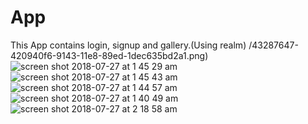 # App
This App contains login, signup and gallery.(Using realm)
/43287647-420940f6-9143-11e8-89ed-1dec635bd2a1.png)
![screen shot 2018-07-27 at 1 45 29 am](https://user-images.githubusercontent.com/16849127/43287661-4926ece4-9143-11e8-93a6-e191de412441.png)
![screen shot 2018-07-27 at 1 45 43 am](https://user-images.githubusercontent.com/16849127/43287664-4d041b8e-9143-11e8-9c87-dd01aa1e1e64.png)
![screen shot 2018-07-27 at 1 44 57 am](https://user-images.githubusercontent.com/16849127/43287667-4f6d5dfe-9143-11e8-9f94-c7bbe76986e3.png)
![screen shot 2018-07-27 at 1 40 49 am](https://user-images.githubusercontent.com/16849127/43287673-53ca844e-9143-11e8-9e82-b18a8be40354.png)
![screen shot 2018-07-27 at 2 18 58 am](https://user-images.githubusercontent.com/16849127/43287723-7a27b1c0-9143-11e8-8769-ceb7f8e149cd.png)
